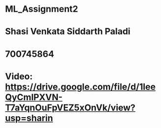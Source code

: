 # ML_Assignment2
# Shasi Venkata Siddarth Paladi
# 700745864
# Video: https://drive.google.com/file/d/1leeQyCmlPXVN-T7aYqnOuFpVEZ5xOnVk/view?usp=sharin
